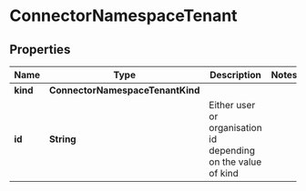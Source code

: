 

# ConnectorNamespaceTenant


## Properties

Name | Type | Description | Notes
------------ | ------------- | ------------- | -------------
**kind** | **ConnectorNamespaceTenantKind** |  | 
**id** | **String** | Either user or organisation id depending on the value of kind | 



